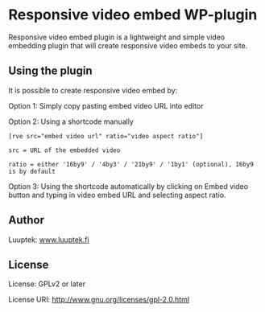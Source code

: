 # Responsive video embed WP-plugin

Responsive video embed plugin is a lightweight and simple video embedding plugin that will create responsive video embeds to your site.

## Using the plugin

It is possible to create responsive video embed by:

Option 1: Simply copy pasting embed video URL into editor

Option 2: Using a shortcode manually


`[rve src="embed video url" ratio="video aspect ratio"]`

`src = URL of the embedded video`

`ratio = either '16by9' / '4by3' / '21by9' / '1by1' (optional), 16by9 is by default`

Option 3: Using the shortcode automatically by clicking on Embed video button and typing in video embed URL and selecting aspect ratio.

## Author

Luuptek: www.luuptek.fi

## License

License: GPLv2 or later

License URI: http://www.gnu.org/licenses/gpl-2.0.html